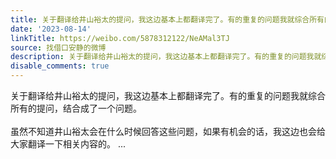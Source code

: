 ```yaml
---
title: 关于翻译给井山裕太的提问，我这边基本上都翻译完了。有的重复的问题我就综合所有的提问，结合成了一个问题。虽然不知道井山裕太会在什么时候回答这些问题，如果...
date: '2023-08-14'
linkTitle: https://weibo.com/5878312122/NeAMal3TJ
source: 找借口安静的微博
description: 关于翻译给井山裕太的提问，我这边基本上都翻译完了。有的重复的问题我就综合所有的提问，结合成了一个问题。<br><br>虽然不知道井山裕太会在什么时候回答这些问题，如果有机会的话，我这边也会给大家翻译一下相关内容的。  ...
disable_comments: true
---
```

关于翻译给井山裕太的提问，我这边基本上都翻译完了。有的重复的问题我就综合所有的提问，结合成了一个问题。<br><br>虽然不知道井山裕太会在什么时候回答这些问题，如果有机会的话，我这边也会给大家翻译一下相关内容的。  ...